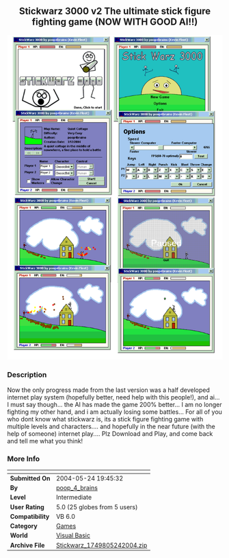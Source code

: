 ﻿<div align="center">

## Stickwarz 3000 v2 The ultimate stick figure fighting game \(NOW WITH GOOD AI\!\!\)

<img src="PIC20045241758209535.gif">
</div>

### Description

Now the only progress made from the last version was a half developed internet play system (hopefully better, need help with this people!), and ai... I must say though... the AI has made the game 200% better... I am no longer fighting my other hand, and i am actually losing some battles... For all of you who dont know what stickwarz is, its a stick figure fighting game with multiple levels and characters.... and hopefully in the near future (with the help of someone) internet play.... Plz Download and Play, and come back and tell me what you think!
 
### More Info
 


<span>             |<span>
---                |---
**Submitted On**   |2004-05-24 19:45:32
**By**             |[poop\_4\_brains](https://github.com/Planet-Source-Code/PSCIndex/blob/master/ByAuthor/poop-4-brains.md)
**Level**          |Intermediate
**User Rating**    |5.0 (25 globes from 5 users)
**Compatibility**  |VB 6\.0
**Category**       |[Games](https://github.com/Planet-Source-Code/PSCIndex/blob/master/ByCategory/games__1-38.md)
**World**          |[Visual Basic](https://github.com/Planet-Source-Code/PSCIndex/blob/master/ByWorld/visual-basic.md)
**Archive File**   |[Stickwarz\_1749805242004\.zip](https://github.com/Planet-Source-Code/poop-4-brains-stickwarz-3000-v2-the-ultimate-stick-figure-fighting-game-now-with-good-ai__1-54001/archive/master.zip)









